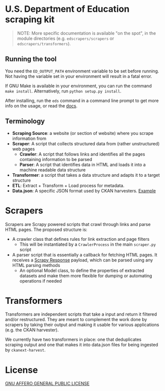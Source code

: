 # U.S. Department of Education scraping kit

> NOTE: More specific documentation is available "on the spot", in the module 
> directories (e.g. `edscrapers/scrapers` or `edscrapers/transformers`).

## Running the tool

You need the `ED_OUTPUT_PATH` environment variable to be set before running. Not
having the variable set in your environment will result in a fatal error.

If GNU Make is available in your environment, you can run the command
`make install`. Alternatively, run `python setup.py install`.

After installing, run the `eds` command in a command line prompt to get more 
info on the usage, or read the [docs](./edscrapers/README.md).

## Terminology

- **Scraping Source**: a website (or section of website) where you scrape 
  information from
- **Scraper**: A script that collects structured data from (rather 
  unstructured) web pages
    - **Crawler**: A script that follows links and identifies all the pages 
      containing information to be parsed
    - **Parser**: A script that identifies data in HTML and loads it into a 
      machine readable data structure
- **Transformer**: a script that takes a data structure and adapts it to a 
  target structure
- **ETL**: Extract + Transform + Load process for metadata.
- **Data.json**: A specific JSON format used by CKAN harvesters. 
  [Example](https://www2.ed.gov/data.json)


# Scrapers

Scrapers are Scrapy powered scripts that crawl through links and parse HTML 
pages. The proposed structure is:

- A crawler class that defines rules for link extraction and page filters
  * This will be instantiated by a `CrawlerProcess` in the main `scraper.py` script
- A parser script that is essentially a callback for fetching HTML pages. It 
  receives a [Scrapy Response](https://docs.scrapy.org/en/latest/topics/request-response.html#scrapy.http.Response) 
  payload, which can be parsed using any HTML parsing methods
  - An optional Model class, to define the properties of extracted datasets and 
    make them more flexible for dumping or automating operations if needed


# Transformers

Transformers are independent scripts that take a input and return it filtered 
and/or restructured. They are meant to complement the work done by scrapers by 
taking their output and making it usable for various applications (e.g. the CKAN 
harvester).

We currently have two transformers in place: one that deduplicates scraping 
output and one that makes it into data.json files for being ingested by 
`ckanext-harvest`.



# License

[GNU AFFERO GENERAL PUBLIC LICENSE](LICENSE.md)
